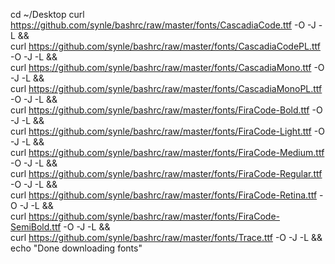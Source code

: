 cd ~/Desktop
curl https://github.com/synle/bashrc/raw/master/fonts/CascadiaCode.ttf -O -J -L && \
curl https://github.com/synle/bashrc/raw/master/fonts/CascadiaCodePL.ttf -O -J -L && \
curl https://github.com/synle/bashrc/raw/master/fonts/CascadiaMono.ttf -O -J -L && \
curl https://github.com/synle/bashrc/raw/master/fonts/CascadiaMonoPL.ttf -O -J -L && \
curl https://github.com/synle/bashrc/raw/master/fonts/FiraCode-Bold.ttf -O -J -L && \
curl https://github.com/synle/bashrc/raw/master/fonts/FiraCode-Light.ttf -O -J -L && \
curl https://github.com/synle/bashrc/raw/master/fonts/FiraCode-Medium.ttf -O -J -L && \
curl https://github.com/synle/bashrc/raw/master/fonts/FiraCode-Regular.ttf -O -J -L && \
curl https://github.com/synle/bashrc/raw/master/fonts/FiraCode-Retina.ttf -O -J -L && \
curl https://github.com/synle/bashrc/raw/master/fonts/FiraCode-SemiBold.ttf -O -J -L && \
curl https://github.com/synle/bashrc/raw/master/fonts/Trace.ttf -O -J -L && \
echo "Done downloading fonts"

